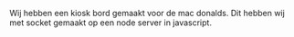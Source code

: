 Wij hebben een kiosk bord gemaakt voor de mac donalds. Dit hebben wij met socket gemaakt op een node server in javascript.